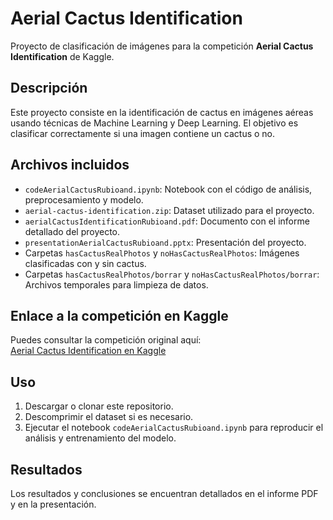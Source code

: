 # Aerial Cactus Identification

Proyecto de clasificación de imágenes para la competición **Aerial Cactus Identification** de Kaggle.

## Descripción

Este proyecto consiste en la identificación de cactus en imágenes aéreas usando técnicas de Machine Learning y Deep Learning. El objetivo es clasificar correctamente si una imagen contiene un cactus o no.

## Archivos incluidos

- `codeAerialCactusRubioand.ipynb`: Notebook con el código de análisis, preprocesamiento y modelo.
- `aerial-cactus-identification.zip`: Dataset utilizado para el proyecto.
- `aerialCactusIdentificationRubioand.pdf`: Documento con el informe detallado del proyecto.
- `presentationAerialCactusRubioand.pptx`: Presentación del proyecto.
- Carpetas `hasCactusRealPhotos` y `noHasCactusRealPhotos`: Imágenes clasificadas con y sin cactus.
- Carpetas `hasCactusRealPhotos/borrar` y `noHasCactusRealPhotos/borrar`: Archivos temporales para limpieza de datos.

## Enlace a la competición en Kaggle

Puedes consultar la competición original aquí:  
[Aerial Cactus Identification en Kaggle](https://www.kaggle.com/competitions/aerial-cactus-identification)

## Uso

1. Descargar o clonar este repositorio.
2. Descomprimir el dataset si es necesario.
3. Ejecutar el notebook `codeAerialCactusRubioand.ipynb` para reproducir el análisis y entrenamiento del modelo.

## Resultados

Los resultados y conclusiones se encuentran detallados en el informe PDF y en la presentación.
